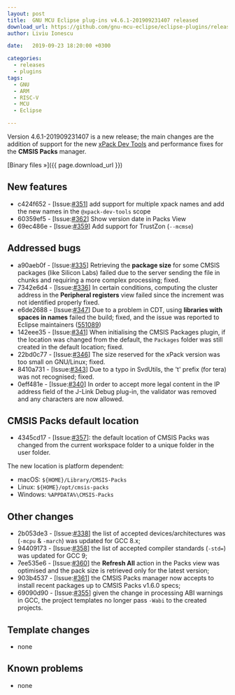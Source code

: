 ```yaml
---
layout: post
title:  GNU MCU Eclipse plug-ins v4.6.1-201909231407 released
download_url: https://github.com/gnu-mcu-eclipse/eclipse-plugins/releases/tag/v4.6.1-201909231407/
author: Liviu Ionescu

date:   2019-09-23 18:20:00 +0300

categories:
  - releases
  - plugins
tags:
  - GNU
  - ARM
  - RISC-V
  - MCU
  - Eclipse

---
```


Version 4.6.1-201909231407 is a new release; the main changes are the
addition of support for
the new [xPack Dev Tools](https://xpack.github.io) and performance
fixes for the **CMSIS Packs** manager.

[Binary files »]({{ page.download_url }})

## New features

* c424f652 - [Issue:[#351](https://github.com/gnu-mcu-eclipse/eclipse-plugins/issues/351)] add support for multiple xpack names and add the new names in the `@xpack-dev-tools` scope
* 60359ef5 - [Issue:[#362](https://github.com/gnu-mcu-eclipse/eclipse-plugins/issues/362)] Show version date in Packs View
* 69ec486e - [Issue:[#359](https://github.com/gnu-mcu-eclipse/eclipse-plugins/issues/359)] Add support for TrustZon (`--mcmse`)

## Addressed bugs

* a90aeb0f - [Issue:[#335](https://github.com/gnu-mcu-eclipse/eclipse-plugins/issues/335)] Retrieving the **package size** for some CMSIS packages (like Silicon Labs) failed due to the server sending the file in chunks and requiring a more complex processing; fixed.
* 7342e6d4 - [Issue:[#336](https://github.com/gnu-mcu-eclipse/eclipse-plugins/issues/336)] In certain conditions, computing the cluster address in the **Peripheral registers** view failed since the increment was not identified properly fixed.
* e6de2688 - [Issue:[#347](https://github.com/gnu-mcu-eclipse/eclipse-plugins/issues/347)] Due to a problem in CDT, using **libraries with spaces in names** failed the build; fixed, and the issue was reported to Eclipse maintainers ([551089](https://bugs.eclipse.org/bugs/show_bug.cgi?id=551089))
* 142eee35 - [Issue:[#341](https://github.com/gnu-mcu-eclipse/eclipse-plugins/issues/341)] When initialising the CMSIS Packages plugin, if the location was changed from the default, the `Packages` folder was still created in the default location; fixed.
* 22bd0c77 - [Issue:[#346](https://github.com/gnu-mcu-eclipse/eclipse-plugins/issues/346)] The size reserved for the xPack version was too small on GNU/Linux; fixed.
* 8410a731 - [Issue:[#343](https://github.com/gnu-mcu-eclipse/eclipse-plugins/issues/343)] Due to a typo in SvdUtils, the 't' prefix (for tera) was not recognised; fixed.
* 0eff481e - [Issue:[#340](https://github.com/gnu-mcu-eclipse/eclipse-plugins/issues/340)] In order to accept more legal content in the IP address field of the J-Link Debug plug-in, the validator was removed and any characters are now allowed.

## CMSIS Packs default location

* 4345cd17 - [Issue:[#357](https://github.com/gnu-mcu-eclipse/eclipse-plugins/issues/357)]: the default location of CMSIS Packs was changed from the current workspace folder to a unique folder in the user folder.

The new location is platform dependent:

* macOS: `${HOME}/Library/CMSIS-Packs`
* Linux: `${HOME}/opt/cmsis-packs`
* Windows: `%APPDATA%\CMSIS-Packs`

## Other changes

* 2b053de3 - [Issue:[#338](https://github.com/gnu-mcu-eclipse/eclipse-plugins/issues/338)] the list of accepted devices/architectures was (`-mcpu` & `-march`) was updated for GCC 8.x;
* 94409173 - [Issue:[#358](https://github.com/gnu-mcu-eclipse/eclipse-plugins/issues/358)] the list of accepted compiler standards (`-std=`) was updated for GCC 9;
* 7ee535e6 - [Issue:[#360](https://github.com/gnu-mcu-eclipse/eclipse-plugins/issues/360)] the **Refresh All** action in the Packs view was optimised and the pack size is retrieved only for the latest version;
* 903b4537 - [Issue:[#361](https://github.com/gnu-mcu-eclipse/eclipse-plugins/issues/361)] the CMSIS Packs manager now accepts to install recent packages up to CMSIS Packs v1.6.0 specs;
* 69090d90 - [Issue:[#355](https://github.com/gnu-mcu-eclipse/eclipse-plugins/issues/355)] given the change in processing ABI warnings in GCC, the project templates no longer pass `-Wabi` to the created projects.

## Template changes

* none

## Known problems

* none
